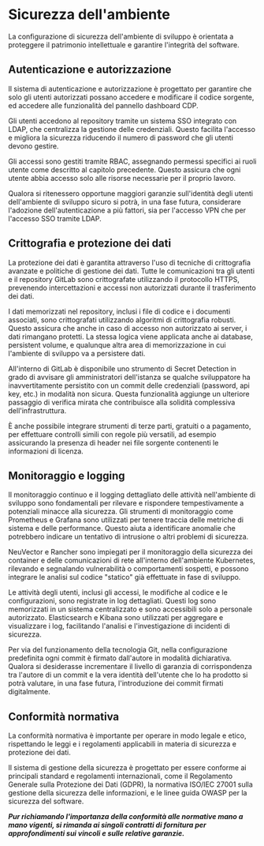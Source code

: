# Sicurezza dell'ambiente

La configurazione di sicurezza dell'ambiente di sviluppo è orientata a proteggere il patrimonio intellettuale e garantire l'integrità del software.

## Autenticazione e autorizzazione

Il sistema di autenticazione e autorizzazione è progettato per garantire che solo gli utenti autorizzati possano accedere e modificare il codice sorgente, ed accedere alle funzionalità del pannello dashboard CDP.

Gli utenti accedono al repository tramite un sistema SSO integrato con LDAP, che centralizza la gestione delle credenziali. Questo facilita l'accesso e migliora la sicurezza riducendo il numero di password che gli utenti devono gestire.

Gli accessi sono gestiti tramite RBAC, assegnando permessi specifici ai ruoli utente come descritto al capitolo precedente. Questo assicura che ogni utente abbia accesso solo alle risorse necessarie per il proprio lavoro.

Qualora si ritenessero opportune maggiori garanzie sull'identità degli utenti dell'ambiente di sviluppo sicuro si potrà, in una fase futura, considerare l'adozione dell'autenticazione a più fattori, sia per l'accesso VPN che per l'accesso SSO tramite LDAP.

## Crittografia e protezione dei dati

La protezione dei dati è garantita attraverso l'uso di tecniche di crittografia avanzate e politiche di gestione dei dati. Tutte le comunicazioni tra gli utenti e il repository GitLab sono crittografate utilizzando il protocollo HTTPS, prevenendo intercettazioni e accessi non autorizzati durante il trasferimento dei dati.

I dati memorizzati nel repository, inclusi i file di codice e i documenti associati, sono crittografati utilizzando algoritmi di crittografia robusti. Questo assicura che anche in caso di accesso non autorizzato ai server, i dati rimangano protetti. La stessa logica viene applicata anche ai database, persistent volume, e qualunque altra area di memorizzazione in cui l'ambiente di sviluppo va a persistere dati.

All'interno di GitLab è disponibile uno strumento di Secret Detection in grado di avvisare gli amministratori dell'istanza se qualche sviluppatore ha inavvertitamente persistito con un commit delle credenziali (password, api key, etc.) in modalità non sicura. Questa funzionalità aggiunge un ulteriore passaggio di verifica mirata che contribuisce alla solidità complessiva dell'infrastruttura.

È anche possibile integrare strumenti di terze parti, gratuiti o a pagamento, per effettuare controlli simili con regole più versatili, ad esempio assicurando la presenza di header nei file sorgente contenenti le informazioni di licenza.

## Monitoraggio e logging

Il monitoraggio continuo e il logging dettagliato delle attività nell'ambiente di sviluppo sono fondamentali per rilevare e rispondere tempestivamente a potenziali minacce alla sicurezza. Gli strumenti di monitoraggio come Prometheus e Grafana sono utilizzati per tenere traccia delle metriche di sistema e delle performance. Questo aiuta a identificare anomalie che potrebbero indicare un tentativo di intrusione o altri problemi di sicurezza.

NeuVector e Rancher sono impiegati per il monitoraggio della sicurezza dei container e delle comunicazioni di rete all'interno dell'ambiente Kubernetes, rilevando e segnalando vulnerabilità o comportamenti sospetti, e possono integrare le analisi sul codice "statico" già effettuate in fase di sviluppo.

Le attività degli utenti, inclusi gli accessi, le modifiche al codice e le configurazioni, sono registrate in log dettagliati. Questi log sono memorizzati in un sistema centralizzato e sono accessibili solo a personale autorizzato. Elasticsearch e Kibana sono utilizzati per aggregare e visualizzare i log, facilitando l'analisi e l'investigazione di incidenti di sicurezza.

Per via del funzionamento della tecnologia Git, nella configurazione predefinita ogni commit è firmato dall'autore in modalità dichiarativa. Qualora si desiderasse incrementare il livello di garanzia di corrispondenza tra l'autore di un commit e la vera identità dell'utente che lo ha prodotto si potrà valutare, in una fase futura, l'introduzione dei commit firmati digitalmente.

## Conformità normativa

La conformità normativa è importante per operare in modo legale e etico, rispettando le leggi e i regolamenti applicabili in materia di sicurezza e protezione dei dati.

Il sistema di gestione della sicurezza è progettato per essere conforme ai principali standard e regolamenti internazionali, come il Regolamento Generale sulla Protezione dei Dati (GDPR), la normativa ISO/IEC 27001 sulla gestione della sicurezza delle informazioni, e le linee guida OWASP per la sicurezza del software.

***Pur richiamando l'importanza della conformità alle normative mano a mano vigenti, si rimanda ai singoli contratti di fornitura per approfondimenti sui vincoli e sulle relative garanzie.***
